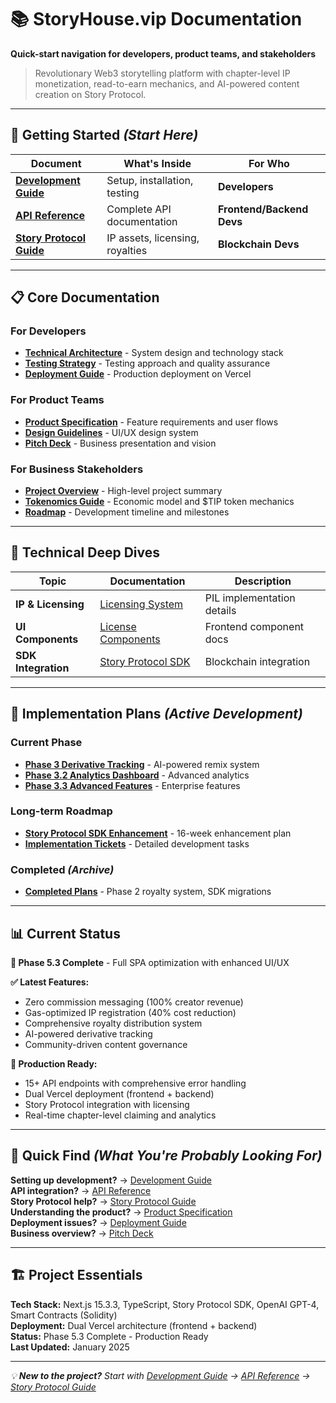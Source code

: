 # 📚 StoryHouse.vip Documentation

**Quick-start navigation for developers, product teams, and stakeholders**

> Revolutionary Web3 storytelling platform with chapter-level IP monetization, read-to-earn mechanics, and AI-powered content creation on Story Protocol.

---

## 🚀 **Getting Started** *(Start Here)*

| Document | What's Inside | For Who |
|----------|---------------|---------|
| [**Development Guide**](./DEVELOPMENT_GUIDE.md) | Setup, installation, testing | **Developers** |
| [**API Reference**](./API_REFERENCE.md) | Complete API documentation | **Frontend/Backend Devs** |
| [**Story Protocol Guide**](./STORY_PROTOCOL_GUIDE.md) | IP assets, licensing, royalties | **Blockchain Devs** |

---

## 📋 **Core Documentation**

### For Developers
- [**Technical Architecture**](./TECHNICAL_ARCHITECTURE.md) - System design and technology stack
- [**Testing Strategy**](./TESTING_STRATEGY.md) - Testing approach and quality assurance
- [**Deployment Guide**](./project/DEPLOYMENT.md) - Production deployment on Vercel

### For Product Teams  
- [**Product Specification**](./product/SPECIFICATION.md) - Feature requirements and user flows
- [**Design Guidelines**](./product/DESIGN.md) - UI/UX design system
- [**Pitch Deck**](./PITCH_DECK.md) - Business presentation and vision

### For Business Stakeholders
- [**Project Overview**](./project/OVERVIEW.md) - High-level project summary
- [**Tokenomics Guide**](./tokenomics/) - Economic model and $TIP token mechanics
- [**Roadmap**](./project/ROADMAP.md) - Development timeline and milestones

---

## 🔧 **Technical Deep Dives**

| Topic | Documentation | Description |
|-------|---------------|-------------|
| **IP & Licensing** | [Licensing System](./technical/LICENSING_SYSTEM.md) | PIL implementation details |
| **UI Components** | [License Components](./technical/LICENSE_COMPONENTS.md) | Frontend component docs |
| **SDK Integration** | [Story Protocol SDK](./technical/STORY_PROTOCOL_SDK_INTEGRATION.md) | Blockchain integration |

---

## 📅 **Implementation Plans** *(Active Development)*

### Current Phase
- [**Phase 3 Derivative Tracking**](./plan/phase-3-derivative-remix-tracking-plan.md) - AI-powered remix system
- [**Phase 3.2 Analytics Dashboard**](./plan/phase-3.2-analytics-dashboard-completion.md) - Advanced analytics
- [**Phase 3.3 Advanced Features**](./plan/phase-3.3-advanced-features-implementation-plan.md) - Enterprise features

### Long-term Roadmap
- [**Story Protocol SDK Enhancement**](./plan/story-protocol-sdk-enhancement-plan.md) - 16-week enhancement plan
- [**Implementation Tickets**](./plan/phase-3-implementation-tickets.md) - Detailed development tasks

### Completed *(Archive)*
- [**Completed Plans**](./plan/completed/) - Phase 2 royalty system, SDK migrations

---

## 📊 **Current Status**

**🎉 Phase 5.3 Complete** - Full SPA optimization with enhanced UI/UX

**✅ Latest Features:**
- Zero commission messaging (100% creator revenue)
- Gas-optimized IP registration (40% cost reduction)
- Comprehensive royalty distribution system
- AI-powered derivative tracking
- Community-driven content governance

**🚀 Production Ready:**
- 15+ API endpoints with comprehensive error handling
- Dual Vercel deployment (frontend + backend)
- Story Protocol integration with licensing
- Real-time chapter-level claiming and analytics

---

## 🎯 **Quick Find** *(What You're Probably Looking For)*

**Setting up development?** → [Development Guide](./DEVELOPMENT_GUIDE.md)  
**API integration?** → [API Reference](./API_REFERENCE.md)  
**Story Protocol help?** → [Story Protocol Guide](./STORY_PROTOCOL_GUIDE.md)  
**Understanding the product?** → [Product Specification](./product/SPECIFICATION.md)  
**Deployment issues?** → [Deployment Guide](./project/DEPLOYMENT.md)  
**Business overview?** → [Pitch Deck](./PITCH_DECK.md)  

---

## 🏗️ **Project Essentials**

**Tech Stack:** Next.js 15.3.3, TypeScript, Story Protocol SDK, OpenAI GPT-4, Smart Contracts (Solidity)  
**Deployment:** Dual Vercel architecture (frontend + backend)  
**Status:** Phase 5.3 Complete - Production Ready  
**Last Updated:** January 2025

---

*💡 **New to the project?** Start with [Development Guide](./DEVELOPMENT_GUIDE.md) → [API Reference](./API_REFERENCE.md) → [Story Protocol Guide](./STORY_PROTOCOL_GUIDE.md)*